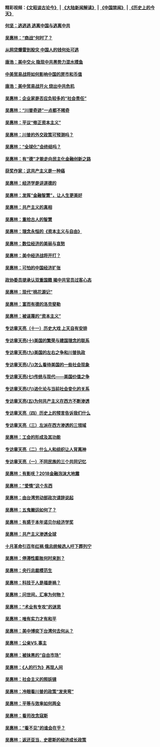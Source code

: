 #### 精彩视频：[《文昭谈古论今》](https://github.com/gfw-breaker/wenzhao/blob/master/README.md?t=11170031) | [《大陆新闻解读》](https://github.com/gfw-breaker/ntdtv-comedy/blob/master/README.md?t=11170031) | [《中国禁闻》](https://github.com/gfw-breaker/ntdtv-news/blob/master/README.md?t=11170031) | [《历史上的今天》](https://github.com/gfw-breaker/today-in-history/blob/master/README.md?t=11170031) 

#### [何坚：逃逃逃 逃离中国与逃离中共](../pages/nsc423/n10592891.md?t=11170031) 

#### [吴惠林：“商战”何时了？](../pages/nsc423/n10573558.md?t=11170031) 

#### [从网贷爆雷到股灾 中国人的钱何处可逃](../pages/nsc423/n10572800.md?t=11170031) 

#### [唐浩：美中交火 隐现中共黑势力混水摸鱼](../pages/nsc423/n10544040.md?t=11170031) 

#### [中美贸易战将如何影响中国的房市和币值](../pages/nsc423/n10543697.md?t=11170031) 

#### [唐浩：美中贸易战开火 烧出中共危机](../pages/nsc423/n10540126.md?t=11170031) 

#### [吴惠林：企业家是否应负较多的“社会责任”](../pages/nsc423/n10535022.md?t=11170031) 

#### [吴惠林：“川普奇迹”一点都不稀奇](../pages/nsc423/n10512808.md?t=11170031) 

#### [吴惠林：平议“修正资本主义”](../pages/nsc423/n10495724.md?t=11170031) 

#### [吴惠林：川普的外交政策可预测吗？](../pages/nsc423/n10462387.md?t=11170031) 

#### [吴惠林：“全球化”会终结吗？](../pages/nsc423/n10452838.md?t=11170031) 

#### [吴惠林：有“德”才能走向民主化金融创新之路](../pages/nsc423/n10432292.md?t=11170031) 

#### [获奖作家：这共产主义是一种癌](../pages/nsc423/n10431541.md?t=11170031) 

#### [吴惠林：经济学是讲道德的](../pages/nsc423/n10398014.md?t=11170031) 

#### [吴惠林：发挥“金融智慧”，让人生更美好](../pages/nsc423/n10375019.md?t=11170031) 

#### [吴惠林：共产主义的真相](../pages/nsc423/n10351394.md?t=11170031) 

#### [吴惠林：重拾古人的智慧](../pages/nsc423/n10337691.md?t=11170031) 

#### [吴惠林：理念永恒的《资本主义与自由》](../pages/nsc423/n10316274.md?t=11170031) 

#### [吴惠林：数位经济的美丽与哀愁](../pages/nsc423/n10292946.md?t=11170031) 

#### [吴惠林：美中经济战将开打？](../pages/nsc423/n10258825.md?t=11170031) 

#### [吴惠林：可怕的中国经济扩张](../pages/nsc423/n10219147.md?t=11170031) 

#### [政协委员提承认双重国籍 揭中共官员过客心态](../pages/nsc423/n10208809.md?t=11170031) 

#### [吴惠林：现代“桃花源记”](../pages/nsc423/n10185234.md?t=11170031) 

#### [吴惠林：富而有德的洛克斐勒](../pages/nsc423/n10142264.md?t=11170031) 

#### [吴惠林：被诬蔑的“资本主义”](../pages/nsc423/n10124816.md?t=11170031) 

#### [专访章天亮（十一）历史大戏 上天自有安排](../pages/nsc423/n10094905.md?t=11170031) 

#### [专访章天亮(十)美国的繁荣与建国理念的联系](../pages/nsc423/n10094899.md?t=11170031) 

#### [专访章天亮(九)美国的左右之争和川普执政](../pages/nsc423/n10094889.md?t=11170031) 

#### [专访章天亮(八)怎么看待美国的一些社会现象](../pages/nsc423/n10094857.md?t=11170031) 

#### [专访章天亮(七)传统与现代——美国价值之争](../pages/nsc423/n10093140.md?t=11170031) 

#### [专访章天亮(六)进化论与当前社会变化的关系](../pages/nsc423/n10092036.md?t=11170031) 

#### [专访章天亮(五)为何共产主义在西方不断渗透](../pages/nsc423/n10083620.md?t=11170031) 

#### [专访章天亮（四）历史上的预言告诉我们什么](../pages/nsc423/n10083606.md?t=11170031) 

#### [专访章天亮（三）左派在西方渗透的三领域](../pages/nsc423/n10081115.md?t=11170031) 

#### [吴惠林：工会的形成及其功能](../pages/nsc423/n10080633.md?t=11170031) 

#### [专访章天亮（二）什么人和组织让人背离神](../pages/nsc423/n10076637.md?t=11170031) 

#### [专访章天亮（一）不同民族的三个共同记忆](../pages/nsc423/n10074188.md?t=11170031) 

#### [吴惠林：有影呒？2018金融泡沫大地震](../pages/nsc423/n10040534.md?t=11170031) 

#### [吴惠林：“爱情”这个东西](../pages/nsc423/n10019423.md?t=11170031) 

#### [吴惠林：由台湾劳动部政次请辞说起](../pages/nsc423/n9979679.md?t=11170031) 

#### [吴惠林：五鬼搬运如何了？](../pages/nsc423/n9925338.md?t=11170031) 

#### [吴惠林：有感于本年诺贝尔经济学奖](../pages/nsc423/n9871883.md?t=11170031) 

#### [吴惠林：共产主义渗透全球](../pages/nsc423/n9812748.md?t=11170031) 

#### [十月革命引百年红祸 俄总统候选人吁下葬列宁](../pages/nsc423/n9810182.md?t=11170031) 

#### [吴惠林：停滞性膨胀何时来到？](../pages/nsc423/n9764136.md?t=11170031) 

#### [吴惠林：央行总裁模范生](../pages/nsc423/n9728134.md?t=11170031) 

#### [吴惠林：科技于人是福是祸？](../pages/nsc423/n9672982.md?t=11170031) 

#### [吴惠林：问世间，汇率为何物？](../pages/nsc423/n9621788.md?t=11170031) 

#### [吴惠林：“术业有专攻”的迷思](../pages/nsc423/n9580363.md?t=11170031) 

#### [吴惠林：唯有实力才有和平](../pages/nsc423/n9529599.md?t=11170031) 

#### [吴惠林：美中博奕下台湾何去何从？](../pages/nsc423/n9483598.md?t=11170031) 

#### [吴惠林：公亲VS.事主](../pages/nsc423/n9425637.md?t=11170031) 

#### [吴惠林：被抹黑的“自由市场”](../pages/nsc423/n9351545.md?t=11170031) 

#### [吴惠林：《人的行为》再现人间](../pages/nsc423/n9296339.md?t=11170031) 

#### [吴惠林：社会主义的照妖镜](../pages/nsc423/n9243460.md?t=11170031) 

#### [吴惠林：冷眼看川普的政策“发夹弯”](../pages/nsc423/n9120684.md?t=11170031) 

#### [吴惠林：平等与效率如何两全](../pages/nsc423/n9075430.md?t=11170031) 

#### [吴惠林：看司改念寇斯](../pages/nsc423/n9024915.md?t=11170031) 

#### [吴惠林：“看不见”的谁会在乎？](../pages/nsc423/n8977488.md?t=11170031) 

#### [吴惠林：返还亚当．史密斯的经济成长政策](../pages/nsc423/n8931896.md?t=11170031) 

